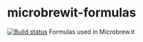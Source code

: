 # microbrewit-formulas
[![Build status](https://travis-ci.org/Microbrewit/microbrewit-formulas.svg?branch=master)](https://travis-ci.org/Microbrewit/microbrewit-formulas)
Formulas used in Microbrew.it
